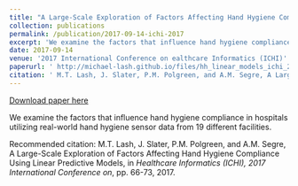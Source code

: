 ```yaml
---
title: "A Large-Scale Exploration of Factors Affecting Hand Hygiene Compliance Using Linear Predictive Models"
collection: publications
permalink: /publication/2017-09-14-ichi-2017
excerpt: 'We examine the factors that influence hand hygiene compliance in hospitals utilizing real-world hand hygiene sensor data from 19 different facilities. '
date: 2017-09-14
venue: '2017 International Conference on ealthcare Informatics (ICHI)'
paperurl: ' http://michael-lash.github.io/files/hh_linear_models_ichi_2017_pub.pdf'
citation: ' M.T. Lash, J. Slater, P.M. Polgreen, and A.M. Segre, A Large-Scale Exploration of Factors Affecting Hand Hygiene Compliance Using Linear Predictive Models, in <i>Healthcare Informatics (ICHI), 2017 International Conference on</i>, pp. 66-73, 2017.'
---
```


<a href=' http://michael-lash.github.io/files/hh_linear_models_ichi_2017_pub.pdf'>Download paper here</a>

We examine the factors that influence hand hygiene compliance in hospitals utilizing real-world hand hygiene sensor data from 19 different facilities. 

Recommended citation:  M.T. Lash, J. Slater, P.M. Polgreen, and A.M. Segre, A Large-Scale Exploration of Factors Affecting Hand Hygiene Compliance Using Linear Predictive Models, in <i>Healthcare Informatics (ICHI), 2017 International Conference on</i>, pp. 66-73, 2017.